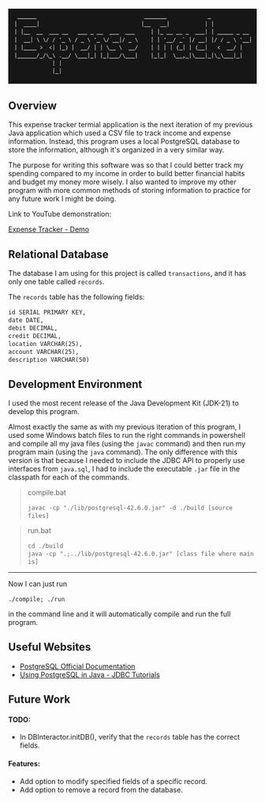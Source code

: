 ![Title Banner - Expense Tracker](./titleBanner.png)

## Overview

This expense tracker termial application is the next iteration of my previous Java application
which used a CSV file to track income and expense information. Instead, this program uses a
local PostgreSQL database to store the information, although it's organized in a very similar
way.

The purpose for writing this software was so that I could better track my spending compared to my
income in order to build better financial habits and budget my money more wisely. I also wanted
to improve my other program with more common methods of storing information to practice for any
future work I might be doing.

Link to YouTube demonstration:

[Expense Tracker - Demo](.)

## Relational Database

The database I am using for this project is called `transactions`, and it has only one table called `records`.

The `records` table has the following fields:

```
id SERIAL PRIMARY KEY,
date DATE,
debit DECIMAL,
credit DECIMAL,
location VARCHAR(25),
account VARCHAR(25),
description VARCHAR(50)
```

## Development Environment

I used the most recent release of the Java Development Kit (JDK-21) to develop this program.

Almost exactly the same as with my previous iteration of this program, I used some Windows batch
files to run the right commands in powershell and compile all my java files (using the `javac`
command) and then run my program main (using the `java` command). The only difference with this
version is that because I needed to include the JDBC API to properly use interfaces from
`java.sql`, I had to include the executable `.jar` file in the classpath for each of the commands.

> compile.bat
>
> ```
> javac -cp "./lib/postgresql-42.6.0.jar" -d ./build [source files]
> ```

> run.bat
>
> ```
> cd ./build
> java -cp ".;../lib/postgresql-42.6.0.jar" [class file where main is]
> ```

---

Now I can just run

```
./compile; ./run
```

in the command line and it will automatically compile and run the full program.

## Useful Websites

- [PostgreSQL Official Documentation](https://www.postgresql.org/docs/current/sql.html)
- [Using PostgreSQL in Java - JDBC Tutorials](https://www.postgresqltutorial.com/postgresql-jdbc/)

## Future Work

#### TODO:

- In DBInteractor.initDB(), verify that the `records` table has the correct fields.

#### Features:

- Add option to modify specified fields of a specific record.
- Add option to remove a record from the database.
